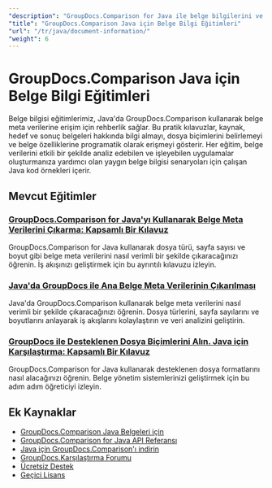 ```yaml
---
"description": "GroupDocs.Comparison for Java ile belge bilgilerini ve desteklenen formatları almaya yönelik kapsamlı eğitimler."
"title": "GroupDocs.Comparison Java için Belge Bilgi Eğitimleri"
"url": "/tr/java/document-information/"
"weight": 6
---
```


# GroupDocs.Comparison Java için Belge Bilgi Eğitimleri

Belge bilgisi eğitimlerimiz, Java'da GroupDocs.Comparison kullanarak belge meta verilerine erişim için rehberlik sağlar. Bu pratik kılavuzlar, kaynak, hedef ve sonuç belgeleri hakkında bilgi almayı, dosya biçimlerini belirlemeyi ve belge özelliklerine programatik olarak erişmeyi gösterir. Her eğitim, belge verilerini etkili bir şekilde analiz edebilen ve işleyebilen uygulamalar oluşturmanıza yardımcı olan yaygın belge bilgisi senaryoları için çalışan Java kod örnekleri içerir.

## Mevcut Eğitimler

### [GroupDocs.Comparison for Java'yı Kullanarak Belge Meta Verilerini Çıkarma: Kapsamlı Bir Kılavuz](./extract-document-info-groupdocs-comparison-java/)
GroupDocs.Comparison for Java kullanarak dosya türü, sayfa sayısı ve boyut gibi belge meta verilerini nasıl verimli bir şekilde çıkaracağınızı öğrenin. İş akışınızı geliştirmek için bu ayrıntılı kılavuzu izleyin.

### [Java'da GroupDocs ile Ana Belge Meta Verilerinin Çıkarılması](./groupdocs-comparison-java-document-extraction/)
Java'da GroupDocs.Comparison kullanarak belge meta verilerini nasıl verimli bir şekilde çıkaracağınızı öğrenin. Dosya türlerini, sayfa sayılarını ve boyutlarını anlayarak iş akışlarını kolaylaştırın ve veri analizini geliştirin.

### [GroupDocs ile Desteklenen Dosya Biçimlerini Alın. Java için Karşılaştırma: Kapsamlı Bir Kılavuz](./groupdocs-comparison-java-supported-formats/)
GroupDocs.Comparison for Java kullanarak desteklenen dosya formatlarını nasıl alacağınızı öğrenin. Belge yönetim sistemlerinizi geliştirmek için bu adım adım öğreticiyi izleyin.

## Ek Kaynaklar

- [GroupDocs.Comparison Java Belgeleri için](https://docs.groupdocs.com/comparison/java/)
- [GroupDocs.Comparison for Java API Referansı](https://reference.groupdocs.com/comparison/java/)
- [Java için GroupDocs.Comparison'ı indirin](https://releases.groupdocs.com/comparison/java/)
- [GroupDocs.Karşılaştırma Forumu](https://forum.groupdocs.com/c/comparison)
- [Ücretsiz Destek](https://forum.groupdocs.com/)
- [Geçici Lisans](https://purchase.groupdocs.com/temporary-license/)